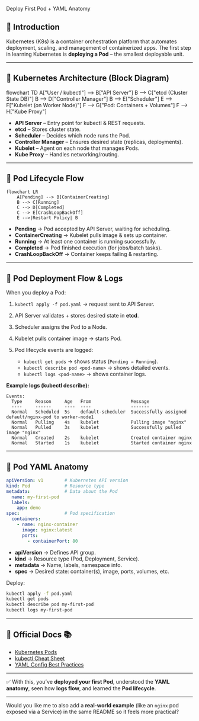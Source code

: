  Deploy First Pod + YAML Anatomy 

## 📌 Introduction

Kubernetes (K8s) is a container orchestration platform that automates deployment, scaling, and management of containerized apps.
The first step in learning Kubernetes is **deploying a Pod** – the smallest deployable unit.

---

## 🔹 Kubernetes Architecture (Block Diagram)

flowchart TD
    A["User / kubectl"] --> B["API Server"]
    B --> C["etcd (Cluster State DB)"]
    B --> D["Controller Manager"]
    B --> E["Scheduler"]
    E --> F["Kubelet (on Worker Node)"]
    F --> G["Pod: Containers + Volumes"]
    F --> H["Kube Proxy"]


* **API Server** – Entry point for kubectl & REST requests.
* **etcd** – Stores cluster state.
* **Scheduler** – Decides which node runs the Pod.
* **Controller Manager** – Ensures desired state (replicas, deployments).
* **Kubelet** – Agent on each node that manages Pods.
* **Kube Proxy** – Handles networking/routing.

---

## 🔹 Pod Lifecycle Flow

```mermaid
flowchart LR
    A[Pending] --> B[ContainerCreating]
    B --> C[Running]
    C --> D[Completed]
    C --> E[CrashLoopBackOff]
    E -->|Restart Policy| B
```

* **Pending** → Pod accepted by API Server, waiting for scheduling.
* **ContainerCreating** → Kubelet pulls image & sets up container.
* **Running** → At least one container is running successfully.
* **Completed** → Pod finished execution (for jobs/batch tasks).
* **CrashLoopBackOff** → Container keeps failing & restarting.

---

## 🔹 Pod Deployment Flow & Logs

When you deploy a Pod:

1. `kubectl apply -f pod.yaml` → request sent to API Server.
2. API Server validates + stores desired state in **etcd**.
3. Scheduler assigns the Pod to a Node.
4. Kubelet pulls container image → starts Pod.
5. Pod lifecycle events are logged:

   * `kubectl get pods` → shows status (`Pending → Running`).
   * `kubectl describe pod <pod-name>` → shows detailed events.
   * `kubectl logs <pod-name>` → shows container logs.

**Example logs (kubectl describe):**

```
Events:
  Type     Reason     Age   From               Message
  ----     ------     ----  ----               -------
  Normal   Scheduled  5s    default-scheduler  Successfully assigned default/nginx-pod to worker-node1
  Normal   Pulling    4s    kubelet            Pulling image "nginx"
  Normal   Pulled     3s    kubelet            Successfully pulled image "nginx"
  Normal   Created    2s    kubelet            Created container nginx
  Normal   Started    1s    kubelet            Started container nginx
```

---

## 🔹 Pod YAML Anatomy

```yaml
apiVersion: v1        # Kubernetes API version
kind: Pod             # Resource type
metadata:             # Data about the Pod
  name: my-first-pod
  labels:
    app: demo
spec:                 # Pod specification
  containers:
    - name: nginx-container
      image: nginx:latest
      ports:
        - containerPort: 80
```

* **apiVersion** → Defines API group.
* **kind** → Resource type (Pod, Deployment, Service).
* **metadata** → Name, labels, namespace info.
* **spec** → Desired state: container(s), image, ports, volumes, etc.

Deploy:

```bash
kubectl apply -f pod.yaml
kubectl get pods
kubectl describe pod my-first-pod
kubectl logs my-first-pod
```

---

## 🔹 Official Docs 📚

* [Kubernetes Pods](https://kubernetes.io/docs/concepts/workloads/pods/)
* [kubectl Cheat Sheet](https://kubernetes.io/docs/reference/kubectl/cheatsheet/)
* [YAML Config Best Practices](https://kubernetes.io/docs/concepts/configuration/overview/)

---

✅ With this, you’ve **deployed your first Pod**, understood the **YAML anatomy**, seen how **logs flow**, and learned the **Pod lifecycle**.

---

Would you like me to also add a **real-world example** (like an `nginx` pod exposed via a Service) in the same README so it feels more practical?
